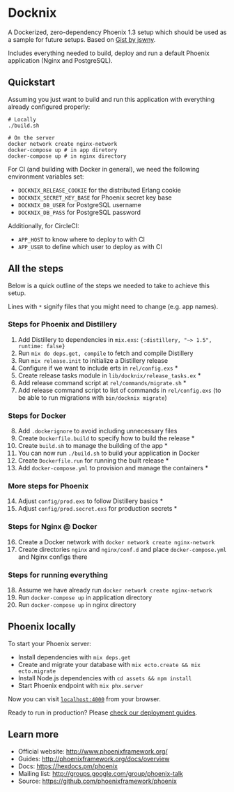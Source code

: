 # Docknix

A Dockerized, zero-dependency Phoenix 1.3 setup which should be used as a sample for future setups. Based on [Gist by jswny](https://gist.github.com/jswny/83e03537830b0d997924e8f1965d88bc).

Includes everything needed to build, deploy and run a default Phoenix application (Nginx and PostgreSQL).

## Quickstart

Assuming you just want to build and run this application with everything already configured properly:

```
# Locally
./build.sh

# On the server
docker network create nginx-network
docker-compose up # in app diretory
docker-compose up # in nginx directory
```

For CI (and building with Docker in general), we need the following environment variables set:

- `DOCKNIX_RELEASE_COOKIE` for the distributed Erlang cookie
- `DOCKNIX_SECRET_KEY_BASE` for Phoenix secret key base
- `DOCKNIX_DB_USER` for PostgreSQL username
- `DOCKNIX_DB_PASS` for PostgreSQL password

Additionally, for CircleCI:

- `APP_HOST` to know where to deploy to with CI
- `APP_USER` to define which user to deploy as with CI

## All the steps

Below is a quick outline of the steps we needed to take to achieve this setup.

Lines with `*` signify files that you might need to change (e.g. app names).

### Steps for Phoenix and Distillery

1. Add Distillery to dependencies in `mix.exs`: `{:distillery, "~> 1.5", runtime: false}`
2. Run `mix do deps.get, compile` to fetch and compile Distillery
3. Run `mix release.init` to initialize a Distillery release
4. Configure if we want to include erts in `rel/config.exs` *
5. Create release tasks module in `lib/docknix/release_tasks.ex` *
6. Add release command script at `rel/commands/migrate.sh` *
7. Add release command script to list of commands in `rel/config.exs` (to be able to run migrations with `bin/docknix migrate`)

### Steps for Docker

8. Add `.dockerignore` to avoid including unnecessary files
9. Create `Dockerfile.build` to specify how to build the release *
10. Create `build.sh` to manage the building of the app *
11. You can now run `./build.sh` to build your application in Docker
12. Create `Dockerfile.run` for running the built release *
13. Add `docker-compose.yml` to provision and manage the containers *

### More steps for Phoenix

14. Adjust `config/prod.exs` to follow Distillery basics *
15. Adjust `config/prod.secret.exs` for production secrets *

### Steps for Nginx @ Docker

16. Create a Docker network with `docker network create nginx-network`
17. Create directories `nginx` and `nginx/conf.d` and place `docker-compose.yml` and Nginx configs there

### Steps for running everything

18. Assume we have already run `docker network create nginx-network`
19. Run `docker-compose up` in application directory
20. Run `docker-compose up` in nginx directory

## Phoenix locally

To start your Phoenix server:

  * Install dependencies with `mix deps.get`
  * Create and migrate your database with `mix ecto.create && mix ecto.migrate`
  * Install Node.js dependencies with `cd assets && npm install`
  * Start Phoenix endpoint with `mix phx.server`

Now you can visit [`localhost:4000`](http://localhost:4000) from your browser.

Ready to run in production? Please [check our deployment guides](http://www.phoenixframework.org/docs/deployment).

## Learn more

  * Official website: http://www.phoenixframework.org/
  * Guides: http://phoenixframework.org/docs/overview
  * Docs: https://hexdocs.pm/phoenix
  * Mailing list: http://groups.google.com/group/phoenix-talk
  * Source: https://github.com/phoenixframework/phoenix
